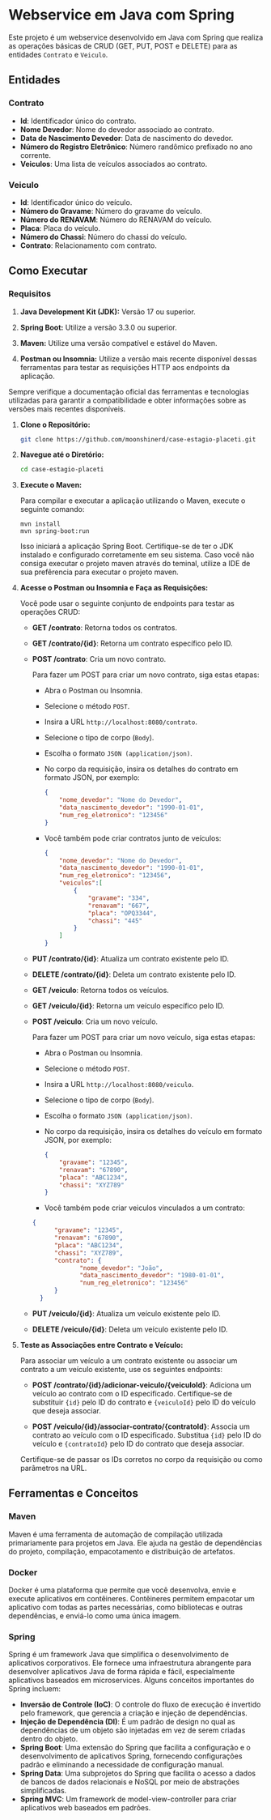 
# Webservice em Java com Spring

Este projeto é um webservice desenvolvido em Java com Spring que realiza as operações básicas de CRUD (GET, PUT, POST e DELETE) para as entidades `Contrato` e `Veiculo`.

## Entidades

### Contrato

- **Id**: Identificador único do contrato.
- **Nome Devedor**: Nome do devedor associado ao contrato.
- **Data de Nascimento Devedor**: Data de nascimento do devedor.
- **Número do Registro Eletrônico**: Número randômico prefixado no ano corrente.
- **Veiculos**: Uma lista de veículos associados ao contrato.

### Veiculo

- **Id**: Identificador único do veículo.
- **Número do Gravame**: Número do gravame do veículo.
- **Número do RENAVAM**: Número do RENAVAM do veículo.
- **Placa**: Placa do veículo.
- **Número do Chassi**: Número do chassi do veículo.
- **Contrato**: Relacionamento com contrato.
## Como Executar

### Requisitos

1. **Java Development Kit (JDK):** Versão 17 ou superior.
   
2. **Spring Boot:** Utilize a versão 3.3.0 ou superior.

3. **Maven:** Utilize uma versão compatível e estável do Maven.

4. **Postman ou Insomnia:** Utilize a versão mais recente disponível dessas ferramentas para testar as requisições HTTP aos endpoints da aplicação.

Sempre verifique a documentação oficial das ferramentas e tecnologias utilizadas para garantir a compatibilidade e obter informações sobre as versões mais recentes disponíveis.

1. **Clone o Repositório:**

   ```bash
   git clone https://github.com/moonshinerd/case-estagio-placeti.git
   ```

2. **Navegue até o Diretório:**

   ```bash
   cd case-estagio-placeti
   ```

3. **Execute o Maven:**

   Para compilar e executar a aplicação utilizando o Maven, execute o seguinte comando:

   ```
   mvn install
   mvn spring-boot:run
   ```
   Isso iniciará a aplicação Spring Boot. Certifique-se de ter o JDK instalado e configurado corretamente em seu sistema.
   Caso você não consiga executar o projeto maven através do teminal, utilize a IDE de sua prefêrencia para executar o projeto maven.


5. **Acesse o Postman ou Insomnia e Faça as Requisições:**

   Você pode usar o seguinte conjunto de endpoints para testar as operações CRUD:

   - **GET /contrato**: Retorna todos os contratos.
   - **GET /contrato/{id}**: Retorna um contrato específico pelo ID.
   - **POST /contrato**: Cria um novo contrato.

     Para fazer um POST para criar um novo contrato, siga estas etapas:
     
     - Abra o Postman ou Insomnia.
     - Selecione o método `POST`.
     - Insira a URL `http://localhost:8080/contrato`.
     - Selecione o tipo de corpo (`Body`).
     - Escolha o formato `JSON (application/json)`.
     - No corpo da requisição, insira os detalhes do contrato em formato JSON, por exemplo:
     
       ```json
       {
           "nome_devedor": "Nome do Devedor",
           "data_nascimento_devedor": "1990-01-01",
           "num_reg_eletronico": "123456"
       }
       ```

     - Você também pode criar contratos junto de veículos:
     
       ```json
       {
           "nome_devedor": "Nome do Devedor",
           "data_nascimento_devedor": "1990-01-01",
           "num_reg_eletronico": "123456",
           "veiculos":[
               {
                   "gravame": "334",
                   "renavam": "667",
                   "placa": "OPQ3344",
                   "chassi": "445"
               }
           ]
       }
       ```

   - **PUT /contrato/{id}**: Atualiza um contrato existente pelo ID.
   - **DELETE /contrato/{id}**: Deleta um contrato existente pelo ID.

   - **GET /veiculo**: Retorna todos os veículos.
   - **GET /veiculo/{id}**: Retorna um veículo específico pelo ID.
   - **POST /veiculo**: Cria um novo veículo.

     Para fazer um POST para criar um novo veículo, siga estas etapas:

     - Abra o Postman ou Insomnia.
     - Selecione o método `POST`.
     - Insira a URL `http://localhost:8080/veiculo`.
     - Selecione o tipo de corpo (`Body`).
     - Escolha o formato `JSON (application/json)`.
     - No corpo da requisição, insira os detalhes do veículo em formato JSON, por exemplo:
     
       ```json
       {
           "gravame": "12345",
           "renavam": "67890",
           "placa": "ABC1234",
           "chassi": "XYZ789"
       }
       ```

     - Você também pode criar veiculos vinculados a um contrato:

     ```json
     {
           "gravame": "12345",
           "renavam": "67890",
           "placa": "ABC1234",
           "chassi": "XYZ789",
           "contrato": {
                  "nome_devedor": "João",
                  "data_nascimento_devedor": "1980-01-01",
                  "num_reg_eletronico": "123456"
           }
       }
     ```

   - **PUT /veiculo/{id}**: Atualiza um veículo existente pelo ID.
   - **DELETE /veiculo/{id}**: Deleta um veículo existente pelo ID.

6. **Teste as Associações entre Contrato e Veículo:**

   Para associar um veículo a um contrato existente ou associar um contrato a um veículo existente, use os seguintes endpoints:

   - **POST /contrato/{id}/adicionar-veiculo/{veiculoId}**: Adiciona um veículo ao contrato com o ID especificado. Certifique-se de substituir `{id}` pelo ID do contrato e `{veiculoId}` pelo ID do veículo que deseja associar.

   - **POST /veiculo/{id}/associar-contrato/{contratoId}**: Associa um contrato ao veículo com o ID especificado. Substitua `{id}` pelo ID do veículo e `{contratoId}` pelo ID do contrato que deseja associar.

   Certifique-se de passar os IDs corretos no corpo da requisição ou como parâmetros na URL.

## Ferramentas e Conceitos

### Maven

Maven é uma ferramenta de automação de compilação utilizada primariamente para projetos em Java. Ele ajuda na gestão de dependências do projeto, compilação, empacotamento e distribuição de artefatos.

### Docker

Docker é uma plataforma que permite que você desenvolva, envie e execute aplicativos em contêineres. Contêineres permitem empacotar um aplicativo com todas as partes necessárias, como bibliotecas e outras dependências, e enviá-lo como uma única imagem.

### Spring

Spring é um framework Java que simplifica o desenvolvimento de aplicativos corporativos. Ele fornece uma infraestrutura abrangente para desenvolver aplicativos Java de forma rápida e fácil, especialmente aplicativos baseados em microservices. Alguns conceitos importantes do Spring incluem:

- **Inversão de Controle (IoC)**: O controle do fluxo de execução é invertido pelo framework, que gerencia a criação e injeção de dependências.
- **Injeção de Dependência (DI)**: É um padrão de design no qual as dependências de um objeto são injetadas em vez de serem criadas dentro do objeto.
- **Spring Boot**: Uma extensão do Spring que facilita a configuração e o desenvolvimento de aplicativos Spring, fornecendo configurações padrão e eliminando a necessidade de configuração manual.
- **Spring Data**: Uma subprojetos do Spring que facilita o acesso a dados de bancos de dados relacionais e NoSQL por meio de abstrações simplificadas.
- **Spring MVC**: Um framework de model-view-controller para criar aplicativos web baseados em padrões.
